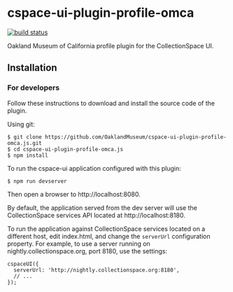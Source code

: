# cspace-ui-plugin-profile-omca

[![build status](https://travis-ci.org/collectionspace/cspace-ui-plugin-profile-omca.js.svg?branch=master)](https://travis-ci.org/collectionspace/cspace-ui-plugin-profile-omca.js)

Oakland Museum of California profile plugin for the CollectionSpace UI.

## Installation

### For developers

Follow these instructions to download and install the source code of the plugin.

Using git:

```
$ git clone https://github.com/OaklandMuseum/cspace-ui-plugin-profile-omca.js.git
$ cd cspace-ui-plugin-profile-omca.js
$ npm install
```

To run the cspace-ui application configured with this plugin:

```
$ npm run devserver
```

Then open a browser to http://localhost:8080.

By default, the application served from the dev server will use the CollectionSpace services API
located at http://localhost:8180.

To run the application against CollectionSpace services located on a different host, edit
index.html, and change the `serverUrl` configuration property. For example, to use a server running
on nightly.collectionspace.org, port 8180, use the settings:

```
cspaceUI({
  serverUrl: 'http://nightly.collectionspace.org:8180',
  // ...
});
```
